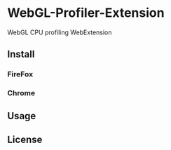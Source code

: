 # WebGL-Profiler-Extension

WebGL CPU profiling WebExtension

## Install

### FireFox

### Chrome

## Usage

## License 
